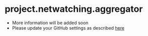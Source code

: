 # project.netwatching.aggregator  
- More information will be added soon  
- Please update your GitHub settings as described [here](https://github.com/netwatching/template.docker/blob/main/README.md) 
